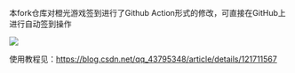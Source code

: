 本fork仓库对橙光游戏签到进行了Github Action形式的修改，可直接在GitHub上进行自动签到操作

![](https://z3.ax1x.com/2021/05/18/gWo2jS.png)

使用教程见：https://blog.csdn.net/qq_43795348/article/details/121711567
